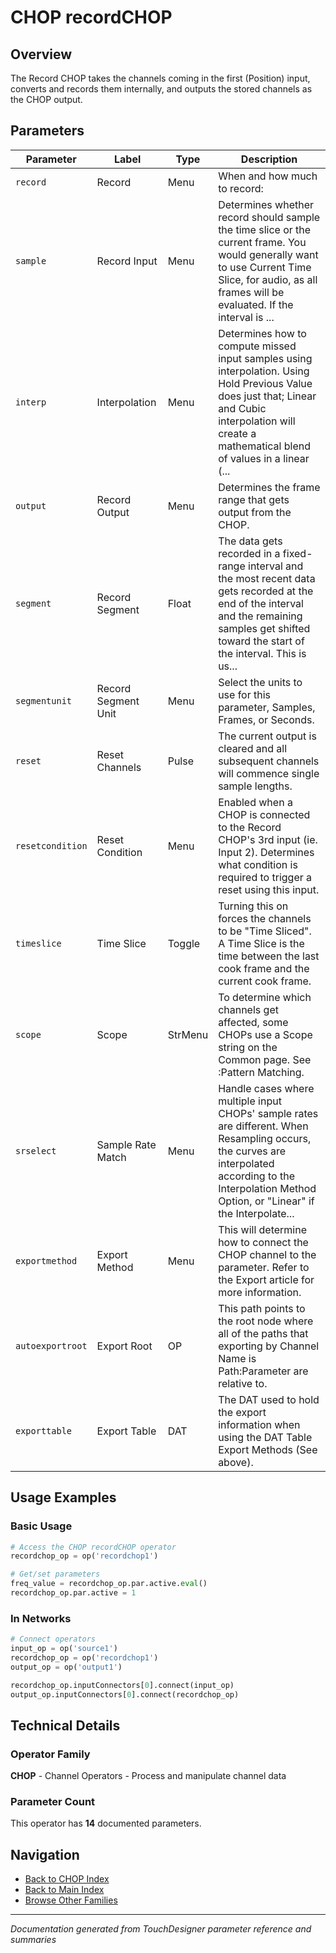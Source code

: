 # CHOP recordCHOP

## Overview

The Record CHOP takes the channels coming in the first (Position) input, converts and records them internally, and outputs the stored channels as the CHOP output.

## Parameters

| Parameter | Label | Type | Description |
|-----------|-------|------|-------------|
| `record` | Record | Menu | When and how much to record: |
| `sample` | Record Input | Menu | Determines whether record should sample the time slice or the current frame. You would generally want to use Current Time Slice, for audio, as all frames will be evaluated.      If the interval is ... |
| `interp` | Interpolation | Menu | Determines how to compute missed input samples using interpolation. Using Hold Previous Value does just that; Linear and Cubic interpolation will create a mathematical blend of values in a linear (... |
| `output` | Record Output | Menu | Determines the frame range that gets output from the CHOP. |
| `segment` | Record Segment | Float | The data gets recorded in a fixed-range interval and the most recent data gets recorded at the end of the interval and the remaining samples get shifted toward the start of the interval. This is us... |
| `segmentunit` | Record Segment Unit | Menu | Select the units to use for this parameter, Samples, Frames, or Seconds. |
| `reset` | Reset Channels | Pulse | The current output is cleared and all subsequent channels will commence single sample lengths. |
| `resetcondition` | Reset Condition | Menu | Enabled when a CHOP is connected to the Record CHOP's 3rd input (ie. Input 2). Determines what condition is required to trigger a reset using this input. |
| `timeslice` | Time Slice | Toggle | Turning this on forces the channels to be "Time Sliced".  A Time Slice is the time between the last cook frame and the current cook frame. |
| `scope` | Scope | StrMenu | To determine which channels get affected, some CHOPs use a Scope string on the Common page. See :Pattern Matching. |
| `srselect` | Sample Rate Match | Menu | Handle cases where multiple input CHOPs' sample rates are different. When Resampling occurs, the curves are interpolated according to the Interpolation Method Option, or "Linear" if the Interpolate... |
| `exportmethod` | Export Method | Menu | This will determine how to connect the CHOP channel to the parameter. Refer to the Export article for more information. |
| `autoexportroot` | Export Root | OP | This path points to the root node where all of the paths that exporting by Channel Name is Path:Parameter are relative to. |
| `exporttable` | Export Table | DAT | The DAT used to hold the export information when using the DAT Table Export Methods (See above). |

## Usage Examples

### Basic Usage

```python
# Access the CHOP recordCHOP operator
recordchop_op = op('recordchop1')

# Get/set parameters
freq_value = recordchop_op.par.active.eval()
recordchop_op.par.active = 1
```

### In Networks

```python
# Connect operators
input_op = op('source1')
recordchop_op = op('recordchop1')
output_op = op('output1')

recordchop_op.inputConnectors[0].connect(input_op)
output_op.inputConnectors[0].connect(recordchop_op)
```

## Technical Details

### Operator Family

**CHOP** - Channel Operators - Process and manipulate channel data

### Parameter Count

This operator has **14** documented parameters.

## Navigation

- [Back to CHOP Index](../CHOP/CHOP_INDEX.md)
- [Back to Main Index](../OPERATORS_INDEX.md)
- [Browse Other Families](../OPERATORS_INDEX.md#quick-navigation)

---
*Documentation generated from TouchDesigner parameter reference and summaries*
